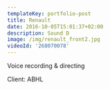 ```yaml
---
templateKey: portfolio-post
title: Renault
date: 2016-10-05T15:01:37+02:00
description: Sound D
image: /img/renault_front2.jpg
videoId: '268070078'
---
```

Voice recording & directing

Client: ABHL
